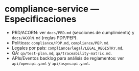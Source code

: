 # compliance-service — Especificaciones

- PRD/ACORN: ver `docs/PRD.md` (secciones de cumplimiento) y `docs/ACORN.md` (reglas PDP/PEP).
- Políticas: `compliance/PDP.md`, `compliance/PEP.md`.
- Legales por país: `compliance/legal/LEGAL_REGISTRY.md`.
- QA: `qa/test-plan.md`, `qa/traceability-matrix.md`.
- APIs/Eventos backlog para análisis de reglamentos: ver `api/openapi.yaml` y `api/asyncapi.yaml`.


